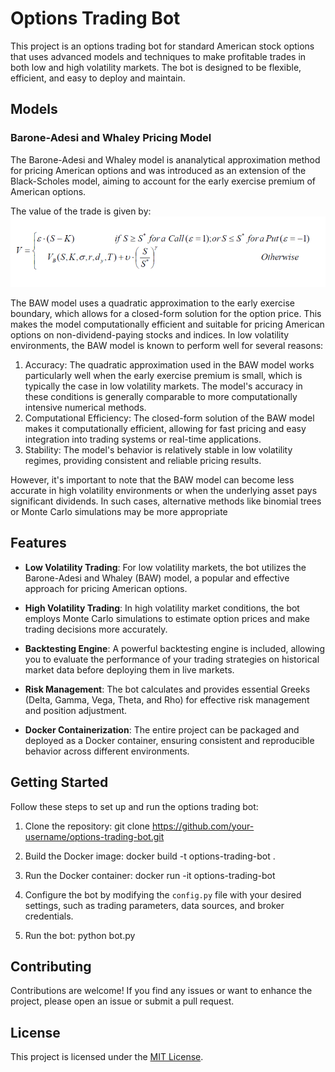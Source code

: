 # Options Trading Bot

This project is an options trading bot for standard American stock options that uses advanced models and techniques to make profitable trades in both low and high volatility markets. The bot is designed to be flexible, efficient, and easy to deploy and maintain.

## Models

### Barone-Adesi and Whaley Pricing Model

The Barone-Adesi and Whaley model is ananalytical approximation method for pricing American options and was introduced as an extension of the Black-Scholes model, aiming to account for the early exercise premium of American options.

The value of the trade is given by:
![Example Image](./images/baw1.png)

The BAW model uses a quadratic approximation to the early exercise boundary, which allows for a closed-form solution for the option price. This makes the model computationally efficient and suitable for pricing American options on non-dividend-paying stocks and indices.
In low volatility environments, the BAW model is known to perform well for several reasons:

1. Accuracy: The quadratic approximation used in the BAW model works particularly well when the early exercise premium is small, which is typically the case in low volatility markets. The model's accuracy in these conditions is generally comparable to more computationally intensive numerical methods.
2. Computational Efficiency: The closed-form solution of the BAW model makes it computationally efficient, allowing for fast pricing and easy integration into trading systems or real-time applications.
3. Stability: The model's behavior is relatively stable in low volatility regimes, providing consistent and reliable pricing results.

However, it's important to note that the BAW model can become less accurate in high volatility environments or when the underlying asset pays significant dividends. In such cases, alternative methods like binomial trees or Monte Carlo simulations may be more appropriate


## Features

- **Low Volatility Trading**: For low volatility markets, the bot utilizes the Barone-Adesi and Whaley (BAW) model, a popular and effective approach for pricing American options.

- **High Volatility Trading**: In high volatility market conditions, the bot employs Monte Carlo simulations to estimate option prices and make trading decisions more accurately.

- **Backtesting Engine**: A powerful backtesting engine is included, allowing you to evaluate the performance of your trading strategies on historical market data before deploying them in live markets.

- **Risk Management**: The bot calculates and provides essential Greeks (Delta, Gamma, Vega, Theta, and Rho) for effective risk management and position adjustment.

- **Docker Containerization**: The entire project can be packaged and deployed as a Docker container, ensuring consistent and reproducible behavior across different environments.

## Getting Started

Follow these steps to set up and run the options trading bot:

1. Clone the repository:
git clone https://github.com/your-username/options-trading-bot.git

2. Build the Docker image:
docker build -t options-trading-bot .

3. Run the Docker container:
docker run -it options-trading-bot

4. Configure the bot by modifying the `config.py` file with your desired settings, such as trading parameters, data sources, and broker credentials.

5. Run the bot:
python bot.py

## Contributing

Contributions are welcome! If you find any issues or want to enhance the project, please open an issue or submit a pull request.

## License

This project is licensed under the [MIT License](LICENSE).
